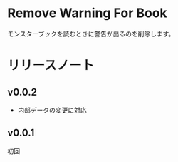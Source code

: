 # Remove Warning For Book
モンスターブックを読むときに警告が出るのを削除します。  


# リリースノート
## v0.0.2
* 内部データの変更に対応
## v0.0.1
初回
